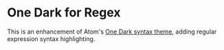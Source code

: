 # One Dark for Regex
This is an enhancement of Atom's [One Dark syntax theme](https://github.com/atom/atom/tree/master/packages/one-dark-syntax), adding regular expression syntax highlighting.

